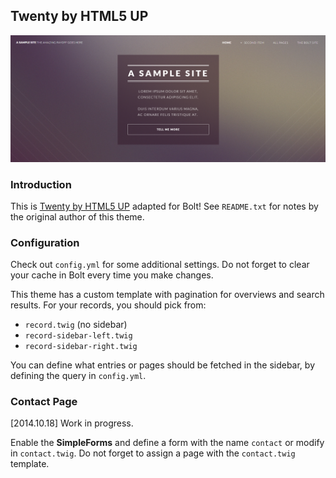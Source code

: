 ## Twenty by HTML5 UP

![Preview](preview.png)

### Introduction

This is [Twenty by HTML5 UP](http://html5up.net/twenty) adapted for Bolt! See `README.txt` for notes by the original author of this theme.

### Configuration

Check out `config.yml` for some additional settings. Do not forget to clear your cache in Bolt every time you make changes.

This theme has a custom template with pagination for overviews and search results. For your records, you should pick from:

 * `record.twig` (no sidebar)
 * `record-sidebar-left.twig`
 * `record-sidebar-right.twig`

You can define what entries or pages should be fetched in the sidebar, by defining the query in `config.yml`.

### Contact Page

[2014.10.18] Work in progress.

Enable the **SimpleForms** and define a form with the name `contact` or modify in `contact.twig`.
Do not forget to assign a page with the `contact.twig` template.
